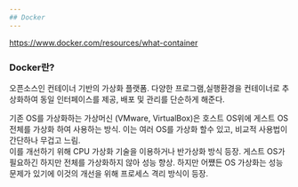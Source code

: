 ```yaml
---
## Docker
---   
```

https://www.docker.com/resources/what-container


### Docker란?  


 오픈소스인 컨테이너 기반의 가상화 플랫폼. 다양한 프로그램,실행환경을 컨테이너로 추상화하여 동일 인터페이스를 제공, 배포 및 관리를 단순하게 해준다.   

기존 OS를 가상화하는 가상머신 (VMware, VirtualBox)은 호스트 OS위에 게스트 OS 전체를 가상화 하여 사용하는 방식. 이는 여러 OS를 가상화 할수 있고, 비교적 사용법이 간단하나 무겁고 느림.   
이를 개선하기 위해 CPU 가상화 기술을 이용하거나 반가상화 방식 등장. 게스트 OS가 필요하긴 하지만 전체를 가상화하지 않아 성능 향상. 하지만 어쩄든 OS 가상화는 성능문제가 있기에 이것의 개선을 위해 프로세스 격리 방식이 등장.

